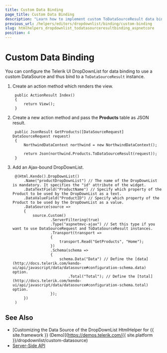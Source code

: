 ```yaml
---
title: Custom Data Binding
page_title: Custom Data Binding
description: "Learn how to implement custom ToDataSourceResult data binding in the Telerik UI DropDownList HtmlHelper for {{ site.framework }}."
previous_url: /helpers/editors/dropdownlist/binding/custom-binding
slug: htmlhelpers_dropdownlist_todatasourceresultbinding_aspnetcore
position: 4
---
```


# Custom Data Binding

You can configure the Telerik UI DropDownList for data binding to use a custom DataSource and thus bind to a `ToDataSourceResult` instance.

1. Create an action method which renders the view.

        public ActionResult Index()
        {
            return View();
        }

1. Create a new action method and pass the **Products** table as JSON result.

        public JsonResult GetProducts([DataSourceRequest] DataSourceRequest request)
        {
            NorthwindDataContext northwind = new NorthwindDataContext();

            return Json(northwind.Products.ToDataSourceResult(request));
        }

1. Add an Ajax-bound DropDownList.

        @(Html.Kendo().DropDownList()
            .Name("productDropDownList") // The name of the DropDownList is mandatory. It specifies the "id" attribute of the widget.
            .DataTextField("ProductName") // Specify which property of the Product to be used by the DropDownList as a text.
            .DataValueField("ProductID") // Specify which property of the Product to be used by the DropDownList as a value.
            .DataSource(source =>
            {
                source.Custom()
                        .ServerFiltering(true)
                        .Type("aspnetmvc-ajax") // Set this type if you want to use DataSourceRequest and ToDataSourceResult instances.
                        .Transport(transport =>
                        {
                            transport.Read("GetProducts", "Home");
                        })
                        .Schema(schema =>
                        {
                            schema.Data("Data") // Define the [data](http://docs.telerik.com/kendo-ui/api/javascript/data/datasource#configuration-schema.data) option.
                                .Total("Total"); // Define the [total](http://docs.telerik.com/kendo-ui/api/javascript/data/datasource#configuration-schema.total) option.
                        });
            })
        )

## See Also

* [Customizing the Data Source of the DropDownList HtmlHelper for {{ site.framework }} (Demo)](https://demos.telerik.com/{{ site.platform }}/dropdownlist/custom-datasource)
* [Server-Side API](/api/dropdownlist)
